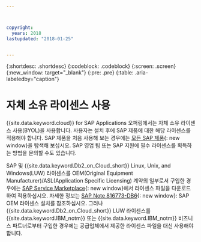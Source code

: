 ```yaml
---



copyright:
  years: 2018
lastupdated: "2018-01-25"


---
```


{:shortdesc: .shortdesc}
{:codeblock: .codeblock}
{:screen: .screen}
{:new_window: target="_blank"}
{:pre: .pre}
{:table: .aria-labeledby="caption"}


# 자체 소유 라이센스 사용

{{site.data.keyword.cloud}} for SAP Applications 오퍼링에서는 자체 소유 라이센스 사용(BYOL)을 사용합니다. 사용자는 설치 후에 SAP 제품에 대한 해당 라이센스를 적용해야 합니다. SAP 제품을 처음 사용해 보는 경우에는 [모든 SAP 제품](https://go.sap.com/solution.html){: new window}을 탐색해 보십시오. SAP 영업 팀 또는 SAP 지원에 필수 라이센스를 획득하는 방법을 문의할 수도 있습니다. 

SAP 및 {{site.data.keyword.Db2_on_Cloud_short}} Linux, Unix, and Windows(LUW) 라이센스를 OEM(Original Equipment Manufacturer)/ASL(Application Specific Licensing) 계약의 일부로서 구입한 경우에는 [SAP Service Marketplace](https://websmp201.sap-ag.de/){: new window}에서 라이센스 파일을 다운로드하여 적용하십시오. 자세한 정보는 [SAP Note 816773-DB6](https://launchpad.support.sap.com/#/notes/816773){: new window}: SAP OEM 라이센스 설치를 참조하십시오. 그러나 {{site.data.keyword.Db2_on_Cloud_short}} LUW 라이센스를 {{site.data.keyword.IBM_notm}} 또는 {{site.data.keyword.IBM_notm}} 비즈니스 파트너로부터 구입한 경우에는 공급업체에서 제공한 라이센스 파일을 대신 사용해야 합니다. 
